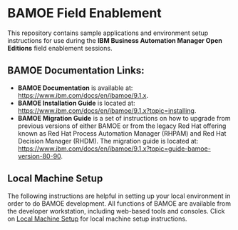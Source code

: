 # BAMOE Field Enablement
This repository contains sample applications and environment setup instructions for use during the **IBM Business Automation Manager Open Editions** field enablement sessions.  

## BAMOE Documentation Links:
-  **BAMOE Documentation** is available at: https://www.ibm.com/docs/en/ibamoe/9.1.x. 
-  **BAMOE Installation Guide** is located at:  https://www.ibm.com/docs/en/ibamoe/9.1.x?topic=installing.
-  **BAMOE Migration Guide** is a set of instructions on how to upgrade from previous versions of either BAMOE or from the legacy Red Hat offering known as Red Hat Process Automation Manager (RHPAM) and Red Hat Decision Manager (RHDM).  The migration guide is located at:  https://www.ibm.com/docs/en/ibamoe/9.1.x?topic=guide-bamoe-version-80-90.

## Local Machine Setup
The following instructions are helpful in setting up your local environment in order to do BAMOE development.  All functions of BAMOE are available from the developer workstation, including web-based tools and consoles.  Click on [Local Machine Setup](bamoe-setup/README.md) for local machine setup instructions.

